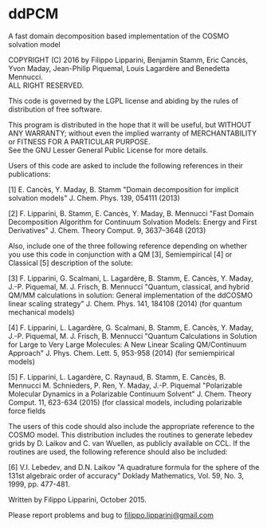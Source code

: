 # ddPCM
A fast domain decomposition based implementation of the COSMO solvation model

COPYRIGHT (C) 2016 by Filippo Lipparini, Benjamin Stamm, Eric Cancès,       
Yvon Maday, Jean-Philip Piquemal, Louis Lagardère and Benedetta Mennucci.   
                          ALL RIGHT RESERVED.      

This code is governed by the LGPL license and abiding by the rules of 
distribution of free software.  
 
This program is distributed in the hope that it will be useful, but 
WITHOUT ANY WARRANTY; without even the implied warranty of MERCHANTABILITY 
or FITNESS FOR A PARTICULAR PURPOSE.  
See the GNU Lesser General Public License for more details.

Users of this code are asked to include the following references in their
publications:

[1] E. Cancès, Y. Maday, B. Stamm
    "Domain decomposition for implicit solvation models"
    J. Chem. Phys. 139, 054111 (2013)

[2] F. Lipparini, B. Stamm, E. Cancès, Y. Maday, B. Mennucci
    "Fast Domain Decomposition Algorithm for Continuum Solvation Models: 
     Energy and First Derivatives"
    J. Chem. Theory Comput. 9, 3637–3648 (2013)

Also, include one of the three following reference depending on whether you
use this code in conjunction with a QM [3], Semiempirical [4] or Classical [5]
description of the solute:

[3] F. Lipparini, G. Scalmani, L. Lagardère, B. Stamm, E. Cancès, Y. Maday,
    J.-P. Piquemal, M. J. Frisch, B. Mennucci
    "Quantum, classical, and hybrid QM/MM calculations in solution: General 
     implementation of the ddCOSMO linear scaling strategy"
    J. Chem. Phys. 141, 184108 (2014)
    (for quantum mechanical models)

[4] F. Lipparini, L. Lagardère, G. Scalmani, B. Stamm, E. Cancès, Y. Maday,
    J.-P. Piquemal, M. J. Frisch, B. Mennucci
    "Quantum Calculations in Solution for Large to Very Large Molecules: 
     A New Linear Scaling QM/Continuum Approach"
    J. Phys. Chem. Lett. 5, 953-958 (2014)
    (for semiempirical models)

[5] F. Lipparini, L. Lagardère, C. Raynaud, B. Stamm, E. Cancès, B. Mennucci
    M. Schnieders, P. Ren, Y. Maday, J.-P. Piquemal
    "Polarizable Molecular Dynamics in a Polarizable Continuum Solvent"
    J. Chem. Theory Comput. 11, 623-634 (2015)
    (for classical models, including polarizable force fields

The users of this code should also include the appropriate reference to the
COSMO model. This distribution includes the routines to generate lebedev
grids by D. Laikov and C. van Wuellen, as publicly available on CCL. If the routines
are used, the following reference should also be included:

[6] V.I. Lebedev, and D.N. Laikov
    "A quadrature formula for the sphere of the 131st
     algebraic order of accuracy"
    Doklady Mathematics, Vol. 59, No. 3, 1999, pp. 477-481.

Written by Filippo Lipparini, October 2015.

Please report problems and bug to filippo.lipparini@gmail.com

